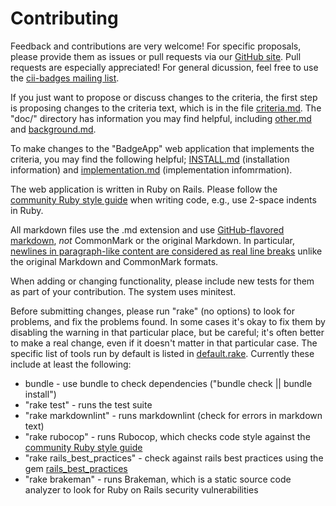 # Contributing

Feedback and contributions are very welcome!  For specific proposals, please provide them as issues or pull requests via our [GitHub site](https://github.com/linuxfoundation/cii-best-practices-badge).  Pull requests are especially appreciated!  For general dicussion, feel free to use the [cii-badges mailing list](https://lists.coreinfrastructure.org/mailman/listinfo/cii-badges).

If you just want to propose or discuss changes to the criteria, the first step is proposing changes to the criteria text, which is in the file [criteria.md](doc/criteria.md).  The "doc/" directory has information you may find helpful, including [other.md](doc/other.md) and [background.md](doc/background.md).

To make changes to the "BadgeApp" web application that implements the criteria, you may find the following helpful; [INSTALL.md](doc/INSTALL.md) (installation information) and [implementation.md](doc/implementation.md) (implementation infomrmation).

The web application is written in Ruby on Rails.  Please follow the [community Ruby style guide](https://github.com/bbatsov/ruby-style-guide) when writing code, e.g., use 2-space indents in Ruby.

All markdown files use the .md extension and use [GitHub-flavored markdown](https://help.github.com/articles/github-flavored-markdown/), *not* CommonMark or the original Markdown.  In particular, [newlines in paragraph-like content are considered as real line breaks](https://help.github.com/articles/writing-on-github/) unlike the original Markdown and CommonMark formats.

When adding or changing functionality, please include new tests for them as part of your contribution.  The system uses minitest.

Before submitting changes, please run "rake" (no options) to look for problems, and fix the problems found.  In some cases it's okay to fix them by disabling the warning in that particular place, but be careful; it's often better to make a real change, even if it doesn't matter in that particular case. The specific list of tools run by default is listed in [default.rake](lib/tasks/default.rake).  Currently these include at least the following:

* bundle - use bundle to check dependencies ("bundle check || bundle install")
* "rake test" - runs the test suite
* "rake markdownlint" - runs markdownlint (check for errors in markdown text)
* "rake rubocop" - runs Rubocop, which checks code style against the [community Ruby style guide](https://github.com/bbatsov/ruby-style-guide)
* "rake rails_best_practices" - check against rails best practices using the gem [rails_best_practices](http://rails-bestpractices.com/)
* "rake brakeman" - runs Brakeman, which is a static source code analyzer
  to look for Ruby on Rails security vulnerabilities

